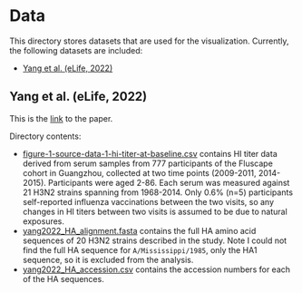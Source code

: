# Data
This directory stores datasets that are used for the visualization. Currently, the following datasets are included:
- [Yang et al. (eLife, 2022)](yang2022)

## Yang et al. (eLife, 2022)
This is the [link](https://elifesciences.org/articles/81457) to the paper. 

Directory contents:
- [figure-1-source-data-1-hi-titer-at-baseline.csv](yang2022/figure-1-source-data-1-hi-titer-at-baseline.csv) contains HI titer data derived from serum samples from 777 participants of the Fluscape cohort in Guangzhou, collected at two time points (2009-2011, 2014-2015). Participants were aged 2-86. Each serum was measured against 21 H3N2 strains spanning from 1968-2014. Only 0.6% (n=5) participants self-reported influenza vaccinations between the two visits, so any changes in HI titers between two visits is assumed to be due to natural exposures.
- [yang2022_HA_alignment.fasta](yang2022/yang2022_HA_alignment.fasta) contains the full HA amino acid sequences of 20 H3N2 strains described in the study. Note I could not find the full HA sequence for `A/Mississippi/1985`, only the HA1 sequence, so it is excluded from the analysis.
- [yang2022_HA_accession.csv](yang2022/yang2022_HA_accession.csv) contains the accession numbers for each of the HA sequences.
